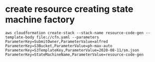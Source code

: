 # create resource creating state machine factory

```
aws cloudformation create-stack --stack-name resource-code-gen --template-body file://cfn.yaml --parameters ParameterKey=SubmitOwner,ParameterValue=alfred ParameterKey=S3Bucket,ParameterValue=ph-max-auto ParameterKey=S3TemplateKey,ParameterValue=2020-08-11/sm.json ParameterKey=StateMachineName,ParameterValue=resource-code-gen
```
